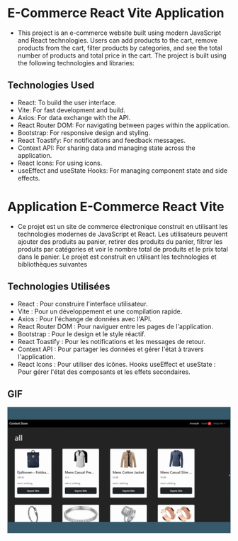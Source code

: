 # E-Commerce React Vite Application

- This project is an e-commerce website built using modern JavaScript and React technologies. Users can add products to the cart, remove products from the cart, filter products by categories, and see the total number of products and total price in the cart. The project is built using the following technologies and libraries:

## Technologies Used

- React: To build the user interface.
- Vite: For fast development and build.
- Axios: For data exchange with the API.
- React Router DOM: For navigating between pages within the application.
- Bootstrap: For responsive design and styling.
- React Toastify: For notifications and feedback messages.
- Context API: For sharing data and managing state across the application.
- React Icons: For using icons.
- useEffect and useState Hooks: For managing component state and side effects.

# Application E-Commerce React Vite

- Ce projet est un site de commerce électronique construit en utilisant les technologies modernes de JavaScript et React. Les utilisateurs peuvent ajouter des produits au panier, retirer des produits du panier, filtrer les produits par catégories et voir le nombre total de produits et le prix total dans le panier. Le projet est construit en utilisant les technologies et bibliothèques suivantes

## Technologies Utilisées

- React : Pour construire l'interface utilisateur.
- Vite : Pour un développement et une compilation rapide.
- Axios : Pour l'échange de données avec l'API.
- React Router DOM : Pour naviguer entre les pages de l'application.
- Bootstrap : Pour le design et le style réactif.
- React Toastify : Pour les notifications et les messages de retour.
- Context API : Pour partager les données et gérer l'état à travers l'application.
- React Icons : Pour utiliser des icônes.
  Hooks useEffect et useState : Pour gérer l'état des composants et les effets secondaires.

## GIF

<img src="./public/ecommerce.gif"/>
